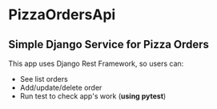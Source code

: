 # PizzaOrdersApi
Simple Django Service for Pizza Orders
-----
This app uses Django Rest Framework, so users can:
* See list orders
* Add/update/delete order
* Run test to check app's work (**using pytest**)
